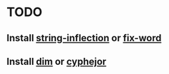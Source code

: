 # TODO

## Install [string-inflection][] or [fix-word][]

[fix-word]: https://github.com/mrkkrp/fix-word
[string-inflection]: https://github.com/akicho8/string-inflection

## Install [dim][] or [cyphejor][]

[cyphejor]: https://github.com/mrkkrp/cyphejor
[dim]: https://github.com/alezost/dim.el
